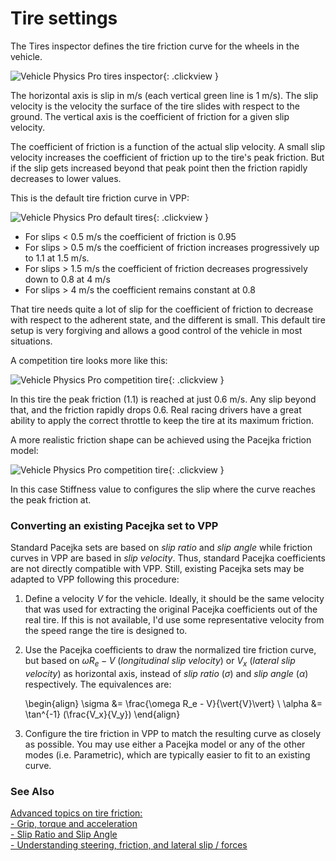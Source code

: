 # Tire settings

The Tires inspector defines the tire friction curve for the wheels in the vehicle.

![Vehicle Physics Pro tires inspector](/img/blocks/vpp-tires-inspector.png){: .clickview }

The horizontal axis is slip in m/s (each vertical green line is 1 m/s). The slip velocity is the
velocity the surface of the tire slides with respect to the ground. The vertical axis is the
coefficient of friction for a given slip velocity.

The coefficient of friction is a function of the actual slip velocity. A small slip velocity
increases the coefficient of friction up to the tire's peak friction. But if the slip gets
increased beyond that peak point then the friction rapidly decreases to lower values.

This is the default tire friction curve in VPP:

![Vehicle Physics Pro default tires](/img/blocks/vpp-tires-inspector-default.png){: .clickview }

- For slips < 0.5 m/s the coefficient of friction is 0.95
- For slips > 0.5 m/s the coefficient of friction increases progressively up to 1.1 at 1.5 m/s.
- For slips > 1.5 m/s the coefficient of friction decreases progressively down to 0.8 at 4 m/s
- For slips > 4 m/s the coefficient remains constant at 0.8

That tire needs quite a lot of slip for the coefficient of friction to decrease with respect to the
adherent state, and the different is small. This default tire setup is very forgiving and
allows a good control of the vehicle in most situations.

A competition tire looks more like this:

![Vehicle Physics Pro competition tire](/img/blocks/vpp-tires-inspector-competition.png){: .clickview }

In this tire the peak friction (1.1) is reached at just 0.6 m/s. Any slip beyond that, and the
friction rapidly drops 0.6. Real racing drivers have a great ability to apply the correct throttle
to keep the tire at its maximum friction.

A more realistic friction shape can be achieved using the Pacejka friction model:

![Vehicle Physics Pro competition tire](/img/blocks/vpp-tires-inspector-pacejka.png){: .clickview }

In this case Stiffness value to configures the slip where the curve reaches the peak friction at.

### Converting an existing Pacejka set to VPP

Standard Pacejka sets are based on _slip ratio_ and _slip angle_ while friction curves in VPP are
based in _slip velocity_. Thus, standard Pacejka coefficients are not directly compatible with VPP.
Still, existing Pacejka sets may be adapted to VPP following this procedure:

1. Define a velocity $V$ for the vehicle. Ideally, it should be the same velocity that was used for
	extracting the original Pacejka coefficients out of the real tire. If this is not available,
	I'd use some representative velocity from the speed range the tire is designed to.

2. Use the Pacejka coefficients to draw the normalized tire friction curve, but based on $\omega R_e - V$
	(_longitudinal slip velocity_) or $V_x$ (_lateral slip velocity_) as horizontal axis, instead of
	_slip ratio_ ($\sigma$) and _slip angle_ ($\alpha$) respectively. The equivalences are:

	\begin{align}
	\sigma &= \frac{\omega R_e - V}{\vert{V}\vert} \\
	\alpha &= \tan^{-1} (\frac{V_x}{V_y})
	\end{align}

3. Configure the tire friction in VPP to match the resulting curve as closely as possible. You may
	use either a Pacejka model or any of the other modes (i.e. Parametric), which are typically
	easier to fit to an existing curve.

### See Also

[Advanced topics on tire friction: <br> - Grip, torque and acceleration <br> - Slip Ratio and Slip Angle <br> - Understanding steering, friction, and lateral slip / forces](/advanced/misc-topics-explained/#tire-friction)